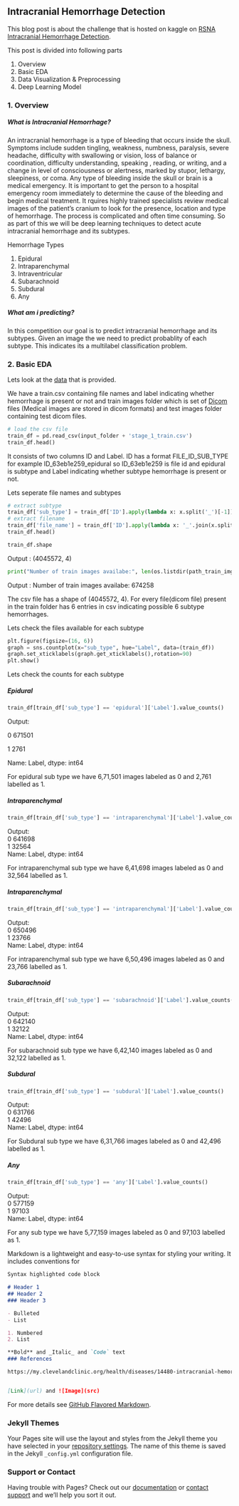 ## Intracranial Hemorrhage Detection

This blog post is about the challenge that is hosted on kaggle on [RSNA Intracranial Hemorrhage Detection](https://www.kaggle.com/c/rsna-intracranial-hemorrhage-detection). 

This post is divided into following parts

1. Overview
2. Basic EDA
3. Data Visualization & Preprocessing
4. Deep Learning Model

### 1. Overview

##### What is Intracranial Hemorrhage?

An intracranial hemorrhage is a type of bleeding that occurs inside the skull. Symptoms include sudden tingling, weakness, numbness, paralysis, severe headache, difficulty with swallowing or vision, loss of balance or coordination, difficulty understanding, speaking , reading, or writing, and a change in level of consciousness or alertness, marked by stupor, lethargy, sleepiness, or coma. Any type of bleeding inside the skull or brain is a medical emergency. It is important to get the person to a hospital emergency room immediately to determine the cause of the bleeding and begin medical treatment. It rquires highly trained specialists review medical images of the patient’s cranium to look for the presence, location and type of hemorrhage. The process is complicated and often time consuming. So as part of this we will be deep learning techniques to detect acute intracranial hemorrhage and its subtypes.

Hemorrhage Types

1. Epidural
2. Intraparenchymal    
3. Intraventricular
4. Subarachnoid 
5. Subdural
6. Any

##### What am i predicting?

In this competition our goal is to predict intracranial hemorrhage and its subtypes. Given an image the we need to predict probablity of each subtype. This indicates its a multilabel classification problem.


### 2. Basic EDA 

Lets look at the [data](https://www.kaggle.com/c/rsna-intracranial-hemorrhage-detection/data) that is provided.

We have a train.csv containing file names and label indicating whether hemorrhage is present or not and train images folder which is set of [Dicom](https://www.dicomstandard.org/) files (Medical images are stored in dicom formats) and test images folder containing test dicom files.

```python
# load the csv file
train_df = pd.read_csv(input_folder + 'stage_1_train.csv')
train_df.head()
```
It consists of two columns ID and Label. ID has a format FILE_ID_SUB_TYPE for example ID_63eb1e259_epidural so ID_63eb1e259 is file id and epidural is subtype and Label indicating whether subtype hemorrhage is present or not.

Lets seperate file names and subtypes

```python
# extract subtype
train_df['sub_type'] = train_df['ID'].apply(lambda x: x.split('_')[-1])
# extract filename
train_df['file_name'] = train_df['ID'].apply(lambda x: '_'.join(x.split('_')[:2]) + '.dcm')
train_df.head()
```
```python
train_df.shape
````
Output : (4045572, 4)

```python
print("Number of train images availabe:", len(os.listdir(path_train_img)))
```
Output : Number of train images availabe: 674258

The csv file has a shape of (4045572, 4). For every file(dicom file) present in the train folder has 6 entries in csv indicating possible 6 subtype hemorrhages.

Lets check the files available for each subtype

```python
plt.figure(figsize=(16, 6))
graph = sns.countplot(x="sub_type", hue="Label", data=(train_df))
graph.set_xticklabels(graph.get_xticklabels(),rotation=90)
plt.show()
```
Lets check the counts for each subtype

##### Epidural

```python
train_df[train_df['sub_type'] == 'epidural']['Label'].value_counts()
```
Output: 

0    671501

1      2761

Name: Label, dtype: int64

For epidural sub type we have 6,71,501 images labeled as 0 and 2,761 labelled as 1.

##### Intraparenchymal

```python
train_df[train_df['sub_type'] == 'intraparenchymal']['Label'].value_counts()
```
Output: <br/>
0    641698<br/>
1     32564<br/>
Name: Label, dtype: int64

For intraparenchymal sub type we have 6,41,698 images labeled as 0 and 32,564 labelled as 1.


##### Intraparenchymal

```python
train_df[train_df['sub_type'] == 'intraparenchymal']['Label'].value_counts()
```
Output: <br/>
0    650496<br/>
1     23766<br/>
Name: Label, dtype: int64

For intraparenchymal sub type we have 6,50,496 images labeled as 0 and 23,766 labelled as 1.

##### Subarachnoid

```python
train_df[train_df['sub_type'] == 'subarachnoid']['Label'].value_counts()
```
Output: <br/>
0    642140<br/>
1     32122<br/>
Name: Label, dtype: int64

For subarachnoid sub type we have 6,42,140 images labeled as 0 and 32,122 labelled as 1.


##### Subdural

```python
train_df[train_df['sub_type'] == 'subdural']['Label'].value_counts()
```
Output: <br/>
0    631766<br/>
1     42496<br/>
Name: Label, dtype: int64

For Subdural sub type we have 6,31,766 images labeled as 0 and 42,496 labelled as 1.


##### Any

```python
train_df[train_df['sub_type'] == 'any']['Label'].value_counts()
```
Output: <br/>
0    577159<br/>
1     97103<br/>
Name: Label, dtype: int64

For any sub type we have 5,77,159 images labeled as 0 and 97,103 labelled as 1.




Markdown is a lightweight and easy-to-use syntax for styling your writing. It includes conventions for

```markdown
Syntax highlighted code block

# Header 1
## Header 2
### Header 3

- Bulleted
- List

1. Numbered
2. List

**Bold** and _Italic_ and `Code` text
### References

https://my.clevelandclinic.org/health/diseases/14480-intracranial-hemorrhage-cerebral-hemorrhage-and-hemorrhagic-stroke


[Link](url) and ![Image](src)
```

For more details see [GitHub Flavored Markdown](https://guides.github.com/features/mastering-markdown/).

### Jekyll Themes

Your Pages site will use the layout and styles from the Jekyll theme you have selected in your [repository settings](https://github.com/suryachintu/RSNA-Intracranial-Hemorrhage-Detection/settings). The name of this theme is saved in the Jekyll `_config.yml` configuration file.

### Support or Contact

Having trouble with Pages? Check out our [documentation](https://help.github.com/categories/github-pages-basics/) or [contact support](https://github.com/contact) and we’ll help you sort it out.
